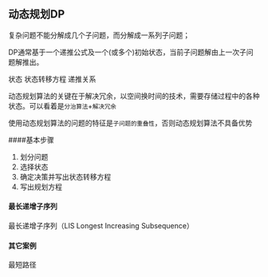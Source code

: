 

## 动态规划DP

复杂问题不能分解成几个子问题，而分解成一系列子问题；

DP通常基于一个递推公式及一个(或多个)初始状态，当前子问题解由上一次子问题解推出。

状态
状态转移方程
递推关系

动态规划算法的关键在于解决冗余，以空间换时间的技术，需要存储过程中的各种状态。可以看着是`分治算法`+`解决冗余`

使用动态规划算法的问题的特征是`子问题的重叠性`，否则动态规划算法不具备优势


####基本步骤

1. 划分问题
2. 选择状态
3. 确定决策并写出状态转移方程
4. 写出规划方程


#### 最长递增子序列

最长递增子序列（LIS Longest Increasing Subsequence）


#### 其它案例

最短路径

